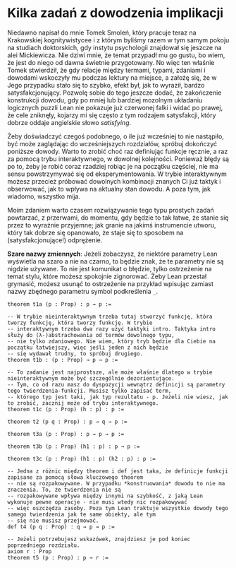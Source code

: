 # Kilka zadań z dowodzenia implikacji

Niedawno napisał do mnie Tomek Smoleń, który pracuje teraz na Krakowskiej kognitywistycee i z którym
byliśmy razem w tym samym pokoju na studiach doktorskich, gdy instytu psychologii znajdował się
jeszcze na alei Mickiewicza. Nie dziwi mnie, że temat przypadł mu go gustu, bo wiem, że jest do
niego od dawna świetnie przygotowany. No więc ten właśnie Tomek stwierdził, że gdy relacje między
termami, typami, zdaniami i dowodami wskoczyły mu podczas lektury na miejsce, a założę się, że w
Jego przypadku stało się to szybko, efekt był, jak to wyraził, bardzo satysfakcjonujący. Pozwolę
sobie do tego jeszcze dodać, że zakończenie konstrukcji dowodu, gdy po mniej lub bardziej mozolnym
układaniu logicznych puzzli Lean nie pokazuje już czerwonej falki i widać po prawej, że cele
zniknęły, kojarzy mi się często z tym rodzajem satysfakcji, który dobrze oddaje angielskie słowo
*satisfying*.

Żeby doświadczyć czegoś podobnego, o ile już wcześniej to nie nastąpiło, być może zaglądając do
wcześniejszych rozdziałów, spróbuj dokończyć poniższe dowody. Warto to zrobić choć raz definiując
funkcje ręcznie, a raz za pomocą trybu interaktywnego, w dowolnej kolejności. Ponieważ błędy są po
to, żeby je robić coraz rzadziej robiąc je na początku częściej, nie ma sensu powstrzymywać się od
eksperymentowania. W trybie interaktywnym możesz przecież próbować dowolnych kombinacji znanych Ci
już taktyk i obserwować, jak to wpływa na aktualny stan dowodu. A poza tym, jak wiadomo, wszystko
mija.

Moim zdaniem warto czasem rozwiązywanie tego typu prostych zadań powtarzać, z przerwami, do momentu,
gdy będzie to tak łatwe, że stanie się przez to wyraźnie przyjemne; jak granie na jakimś
instrumencie utworu, który tak dobrze się opanowało, że staje się to sposobem na
(satysfakcjonujące!)  odprężenie.

**Szare nazwy zmiennych**: Jeżeli zobaczysz, że niektóre parametry Lean wyświetla na szaro a nie na
czarno, to będzie znak, że te parametry nie są nigdzie używane. To nie jest komunikat o błędzie,
tylko ostrzeżenie na temat stylu, które możesz spokojnie zignorować. Żeby Lean przestał grymasić,
możesz usunąć to ostrzeżenie na przykład wpisując zamiast nazwy zbędnego parametru symbol
podkreślenia `_`.

```lean
theorem t1a (p : Prop) : p → p :=

-- W trybie nieinteraktywnym trzeba tutaj stworzyć funkcję, która tworzy funkcję, która tworzy funkcję. W trybie 
-- interaktywnym trzeba dwa razy użyć taktyki intro. Taktyka intro służy do (λ-)abstrachowania od termów dowolnego typu,
-- nie tylko zdaniowego. Nie wiem, który tryb będzie dla Ciebie na początku łatwiejszy, więc jeśli jeden z nich będzie
-- się wydawał trudny, to spróbuj drugiego.
theorem t1b : (p : Prop) → p → p :=

-- To zadanie jest najprostsze, ale może właśnie dlatego w trybie nieinteraktywnym może być szczególnie dezorientujące. 
-- Tym, co od razu masz do dyspozycji wewnątrz definicji są parametry tego twierdzenia-funkcji. Musisz tylko zapisać term,
-- którego typ jest taki, jak typ rezultatu - p. Jeżeli nie wiesz, jak to zrobić, zacznij może od trybu interaktywnego.
theorem t1c (p : Prop) (h : p) : p :=

theorem t2 (p q : Prop) : p → q → p :=

theorem t3a (p : Prop) : p → p → p :=

theorem t3b (p : Prop) (h1 : p) : p → p :=

theorem t3c (p : Prop) (h1 : p) (h2 : p) : p :=

-- Jedna z różnic między theorem i def jest taka, że definicje funkcji zapisane za pomocą słowa kluczowego theorem
-- nie są rozpakowywane. W przypadku *konstruowania* dowodu to nie ma znaczenia. To, że twierdzenia nie są
-- rozpakowywane wpływa między innymi na szybkość, z jaką Lean wykonuje pewne operacje - nie musi wtedy nic rozpakowywać
-- więc oszczędza zasoby. Poza tym Lean traktuje wszystkie dowody tego samego twierdzenia jak te same obiekty, ale tym
-- się nie musisz przejmować.
def t4 (p q : Prop) : q → p → p :=

-- Jeżeli potrzebujesz wskazówek, znajdziesz je pod koniec poprzedniego rozdziału.
axiom r : Prop
theorem t5 (p : Prop) : p → r :=
```
